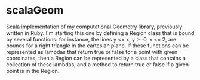# scalaGeom
Scala implementation of my computational Geometry library, previously written in Ruby. I'm starting this one by defining a Region class that is bound by several functions: for instance, the lines y <= x, y >=0, x <= 2, are bounds for a right triangle in the cartesian plane. If these functions can be represented as lambdas that return true or false for a point with given coordinates, then a Region can be represented by a class that contains a collection of these lambdas, and a method to return true or false if a given point is in the Region.
